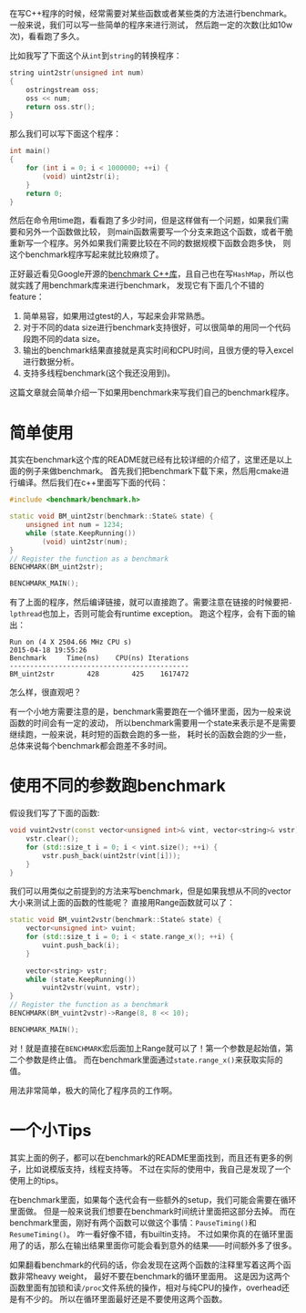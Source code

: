 在写C++程序的时候，经常需要对某些函数或者某些类的方法进行benchmark。一般来说，我们可以写一些简单的程序来进行测试，
然后跑一定的次数(比如10w次)，看看跑了多久。

比如我写了下面这个从`int`到`string`的转换程序：

```cpp
string uint2str(unsigned int num)
{
    ostringstream oss;
    oss << num;
    return oss.str();
}
```

那么我们可以写下面这个程序：

```cpp
int main()
{
    for (int i = 0; i < 1000000; ++i) {
        (void) uint2str(i);
    }
    return 0;
}
```

然后在命令用time跑，看看跑了多少时间，但是这样做有一个问题，如果我们需要和另外一个函数做比较，
则main函数需要写一个分支来跑这个函数，或者干脆重新写一个程序。另外如果我们需要比较在不同的数据规模下函数会跑多快，
则这个benchmark程序写起来就比较麻烦了。

正好最近看见Google开源的[benchmark C++库](https://github.com/google/benchmark)，且自己也在写`HashMap`，所以也就实践了用benchmark库来进行benchmark，
发现它有下面几个不错的feature：

1. 简单易容，如果用过gtest的人，写起来会非常熟悉。
2. 对于不同的data size进行benchmark支持很好，可以很简单的用同一个代码段跑不同的data size。
3. 输出的benchmark结果直接就是真实时间和CPU时间，且很方便的导入excel进行数据分析。
4. 支持多线程benchmark(这个我还没用到)。

这篇文章就会简单介绍一下如果用benchmark来写我们自己的benchmark程序。
    
# 简单使用

其实在benchmark这个库的README就已经有比较详细的介绍了，这里还是以上面的例子来做benchmark。
首先我们把benchmark下载下来，然后用cmake进行编译。然后我们在c++里面写下面的代码：


```cpp
#include <benchmark/benchmark.h>

static void BM_uint2str(benchmark::State& state) {
    unsigned int num = 1234;
    while (state.KeepRunning())
        (void) uint2str(num);
}
// Register the function as a benchmark
BENCHMARK(BM_uint2str);

BENCHMARK_MAIN();
```

有了上面的程序，然后编译链接，就可以直接跑了。需要注意在链接的时候要把`-lpthread`也加上，否则可能会有runtime exception。
跑这个程序，会有下面的输出：

    Run on (4 X 2504.66 MHz CPU s)
    2015-04-18 19:55:26
    Benchmark     Time(ns)    CPU(ns) Iterations
    --------------------------------------------
    BM_uint2str        428        425    1617472

怎么样，很直观吧？

有一个小地方需要注意的是，benchmark需要跑在一个循环里面，因为一般来说函数的时间会有一定的波动，
所以benchmark需要用一个state来表示是不是需要继续跑，一般来说，耗时短的函数会跑的多一些，
耗时长的函数会跑的少一些，总体来说每个benchmark都会跑差不多时间。

# 使用不同的参数跑benchmark

假设我们写了下面的函数:

```cpp
void vuint2vstr(const vector<unsigned int>& vint, vector<string>& vstr) {
    vstr.clear();
    for (std::size_t i = 0; i < vint.size(); ++i) {
        vstr.push_back(uint2str(vint[i]));
    }
}
```

我们可以用类似之前提到的方法来写benchmark，但是如果我想从不同的vector大小来测试上面的函数的性能呢？
直接用Range函数就可以了：

```cpp
static void BM_vuint2vstr(benchmark::State& state) {
    vector<unsigned int> vuint;
    for (std::size_t i = 0; i < state.range_x(); ++i) {
        vuint.push_back(i);
    }
    
    vector<string> vstr;
    while (state.KeepRunning())
        vuint2vstr(vuint, vstr);
}
// Register the function as a benchmark
BENCHMARK(BM_vuint2vstr)->Range(8, 8 << 10);

BENCHMARK_MAIN();
```

对！就是直接在`BENCHMARK`宏后面加上Range就可以了！第一个参数是起始值，第二个参数是终止值。
而在benchmark里面通过`state.range_x()`来获取实际的值。

用法非常简单，极大的简化了程序员的工作啊。

# 一个小Tips

其实上面的例子，都可以在benchmark的README里面找到，而且还有更多的例子，比如说模版支持，线程支持等。
不过在实际的使用中，我自己是发现了一个使用上的tips。

在benchmark里面，如果每个迭代会有一些额外的setup，我们可能会需要在循环里面做。
但是一般来说我们想要在benchmark时间统计里面把这部分去掉。
而在benchmark里面，刚好有两个函数可以做这个事情：`PauseTiming()`和`ResumeTiming()`。
咋一看好像不错，有builtin支持。
不过如果你真的在循环里面用了的话，那么在输出结果里面你可能会看到意外的结果——时间额外多了很多。

如果翻看benchmark的代码的话，你会发现在这两个函数的注释里写着这两个函数非常heavy weight，
最好不要在benchmark的循环里面用。
这是因为这两个函数里面有加锁和读`/proc`文件系统的操作，相对与纯CPU的操作，overhead还是有不少的。
所以在循环里面最好还是不要使用这两个函数。

